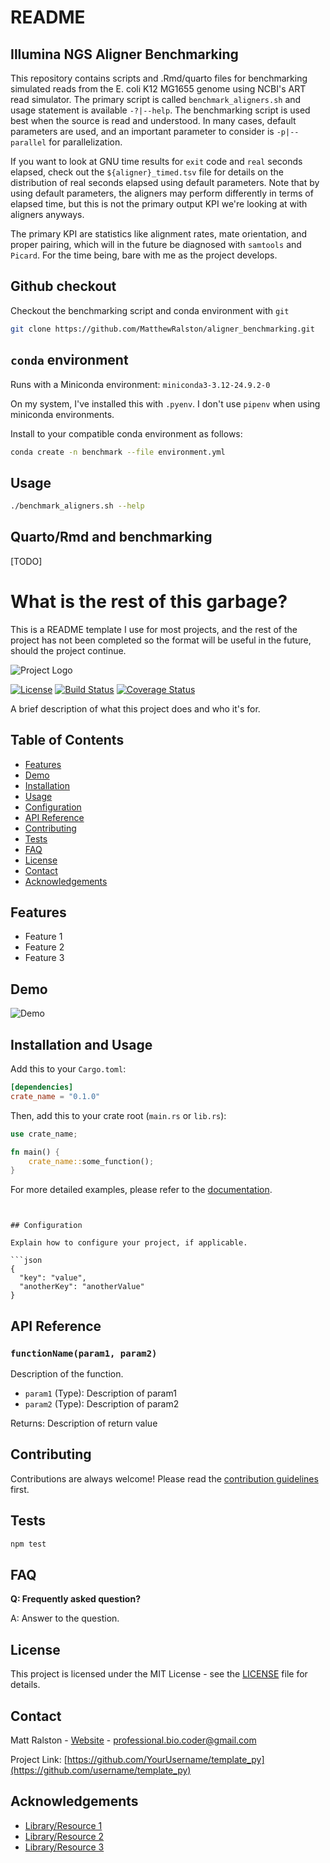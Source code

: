 # README


## Illumina NGS Aligner Benchmarking

This repository contains scripts and .Rmd/quarto files for benchmarking simulated reads from the E. coli K12 MG1655 genome using NCBI's ART read simulator. The primary script is called `benchmark_aligners.sh` and usage statement is available `-?|--help`. The benchmarking script is used best when the source is read and understood. In many cases, default parameters are used, and an important parameter to consider is `-p|--parallel` for parallelization. 


If you want to look at GNU time results for `exit` code and `real` seconds elapsed, check out the `${aligner}_timed.tsv` file for details on the distribution of real seconds elapsed using default parameters. Note that by using default parameters, the aligners may perform differently in terms of elapsed time, but this is not the primary output KPI we're looking at with aligners anyways.


The primary KPI are statistics like alignment rates, mate orientation, and proper pairing, which will in the future be diagnosed with `samtools` and `Picard`. For the time being, bare with me as the project develops.


## Github checkout

Checkout the benchmarking script and conda environment with `git`

```bash
git clone https://github.com/MatthewRalston/aligner_benchmarking.git
```

## `conda` environment

Runs with a Miniconda environment: `miniconda3-3.12-24.9.2-0` 

On my system, I've installed this with `.pyenv`. I don't use `pipenv` when using miniconda environments.

Install to your compatible conda environment as follows:


```bash
conda create -n benchmark --file environment.yml

```

## Usage


```bash
./benchmark_aligners.sh --help
```

## Quarto/Rmd and benchmarking

[TODO]



# What is the rest of this garbage?

This is a README template I use for most projects, and the rest of the project has not been completed so the format will be useful in the future, should the project continue.

![Project Logo](logo_url.png)

[![License](https://img.shields.io/badge/License-MIT-blue.svg)](LICENSE)
[![Build Status](https://travis-ci.org/username/project-name.svg?branch=master)](https://travis-ci.org/username/project-name)
[![Coverage Status](https://coveralls.io/repos/github/username/project-name/badge.svg?branch=master)](https://coveralls.io/github/username/project-name?branch=master)

A brief description of what this project does and who it's for.

## Table of Contents

- [Features](#features)
- [Demo](#demo)
- [Installation](#installation)
- [Usage](#usage)
- [Configuration](#configuration)
- [API Reference](#api-reference)
- [Contributing](#contributing)
- [Tests](#tests)
- [FAQ](#faq)
- [License](#license)
- [Contact](#contact)
- [Acknowledgements](#acknowledgements)

## Features

- Feature 1
- Feature 2
- Feature 3

## Demo

![Demo](demo.gif)

## Installation and Usage

Add this to your `Cargo.toml`:

```toml
[dependencies]
crate_name = "0.1.0"
```

Then, add this to your crate root (`main.rs` or `lib.rs`):

```rust
use crate_name;

fn main() {
    crate_name::some_function();
}
```

For more detailed examples, please refer to the [documentation](https://docs.rs/crate_name).
```


## Configuration

Explain how to configure your project, if applicable.

```json
{
  "key": "value",
  "anotherKey": "anotherValue"
}
```

## API Reference

### `functionName(param1, param2)`

Description of the function.

- `param1` (Type): Description of param1
- `param2` (Type): Description of param2

Returns: Description of return value

## Contributing

Contributions are always welcome! Please read the [contribution guidelines](CONTRIBUTING.md) first.

## Tests

```bash
npm test
```

## FAQ

**Q: Frequently asked question?**

A: Answer to the question.

## License

This project is licensed under the MIT License - see the [LICENSE](LICENSE) file for details.

## Contact

Matt Ralston - [Website](https://matthewralston.github.io/) - professional.bio.coder@gmail.com

Project Link: [https://github.com/YourUsername/template_py](https://github.com/username/template_py)

## Acknowledgements

- [Library/Resource 1](https://example.com)
- [Library/Resource 2](https://example.com)
- [Library/Resource 3](https://example.com)



<!--
Thanks of course to my fans (and haters). Yeah i see you.... but i dont.
Thanks to my former mentors Andrew S, Charles T, Brian C, Mark R, Isaac N, Carlos R, and my newer bosses Punita J and Kyle L.
Thanks to the Pap lab for the first dataset that I continue to use.
Thank you to Ryan for the food and stuff. I actually made this project specifically so you and I could converse...
Thanks to Blahah for tolerating someone snooping and imitating his Ruby style.
Thanks to Erin for getting my feet wet in this new field. You are my mvp.
Thanks to Rachel for the good memories and friendship. And Sophie too. veggies n' R love.
Thanks to Yasmeen for the usual banter.
Thanks to A for the newer banter.
Thanks to Max, Robin, and Robert for the good memories in St. Louis. What's new?
Thanks to Fred for the good memories. Hope you're on soon.
Thanks to Nichole for the cookies and good memories. And your cute furballs too! Hope you're well
Thanks to S for the lessons, convos, and even embarassing moments. You're kind of awesome to me.
Thanks to a few friends I met in 2023 that reminded me I have a lot to learn about friendship, dating, and street smarts.
Thanks to them even more now that I got it xd up.

Thanks to the people of NCC for the Doordash money. It might not be much but I don't have it twisted (I do.)



Thanks to D from BCCS.
Thanks to C4H&H. I'm 'healthier' now, but I really still think I need more support than just BCCS. it's urgent.
Thanks to CT and family. Your love and support means the world to me.
Thanks to AS and family. Your support made a difference. Praying for better employment and opportunities.

And thanks to my family and friends.
Go Blue Hens
-->
